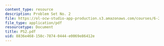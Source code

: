 ```yaml
---
content_type: resource
description: Problem Set No. 2
file: https://ol-ocw-studio-app-production.s3.amazonaws.com/courses/6-263j-data-communication-networks-fall-2002/8836e468158c78740444e0069e86412e_PS2.pdf
file_type: application/pdf
resourcetype: Document
title: PS2.pdf
uid: 8836e468-158c-7874-0444-e0069e86412e
---
```

